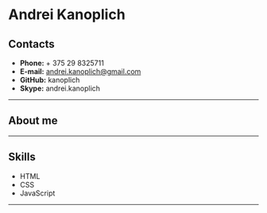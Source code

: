 # **Andrei Kanoplich**
## **Contacts**
* **Phone:** + 375 29 8325711
* **E-mail:** andrei.kanoplich@gmail.com
* **GitHub:** kanoplich
* **Skype:** andrei.kanoplich
***
## **About me**
***
## **Skills**
* HTML
* CSS
* JavaScript
***
